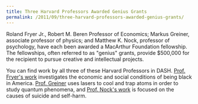 ```yaml
---
title: Three Harvard Professors Awarded Genius Grants
permalink: /2011/09/three-harvard-professors-awarded-genius-grants/
---
```

Roland Fryer Jr., Robert M. Beren Professor of Economics; Markus Greiner, associate professor of physics; and Matthew K. Nock, professor of psychology, have each been awarded a MacArthur Foundation fellowship. The fellowships, often referred to as "genius" grants, provide $500,000 for the recipient to pursue creative and intellectual projects.

You can find work by all three of these Harvard Professors in DASH. [Prof. Fryer's work](http://dash.harvard.edu/browse?authority=10745191c3cd16b621faf1a30bca09b4&type=harvardAuthor) investigates the economic and social conditions of being black in America. [Prof. Greiner](http://dash.harvard.edu/browse?authority=5a00a07e812c5ef69591a57816371b6e&type=harvardAuthor) uses lasers to cool and trap atoms in order to study quantum phenomena, and [Prof. Nock's work](http://dash.harvard.edu/browse?authority=ab93e3622f78254df0e5e2c89251698e&type=harvardAuthor) is focused on the causes of suicide and self-harm.

